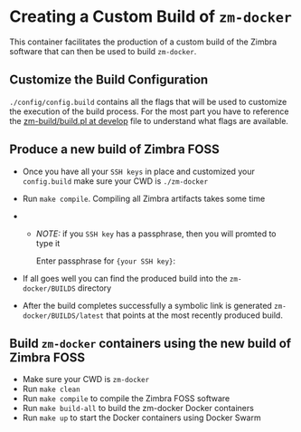 # Creating a Custom Build of `zm-docker`
This container facilitates the production of a custom build of the Zimbra software that can then be used to build `zm-docker`.

## Customize the Build Configuration
`./config/config.build` contains all the flags that will be used to customize the execution of the build process. For the most part you have to reference the [zm-build/build.pl at develop](https://github.com/Zimbra/zm-build/blob/develop/build.pl) file to understand what flags are available.

## Produce a new build of Zimbra FOSS
- Once you have all your `SSH keys` in place and customized your `config.build` make sure your CWD is `./zm-docker`
- Run `make compile`. Compiling all Zimbra artifacts takes some time
- - *NOTE:* if you `SSH key` has a passphrase, then you will promted to type it

	Enter passphrase for `{your SSH key}`:

- If all goes well you can find the produced build into the `zm-docker/BUILDS` directory
- After the build completes successfully a symbolic link is generated `zm-docker/BUILDS/latest` that points at the most recently produced build.

## Build `zm-docker` containers using the new build of Zimbra FOSS
- Make sure your CWD is `zm-docker`
- Run `make clean`
- Run `make compile` to compile the Zimbra FOSS software
- Run `make build-all` to build the zm-docker Docker containers
- Run `make up` to start the Docker containers using Docker Swarm